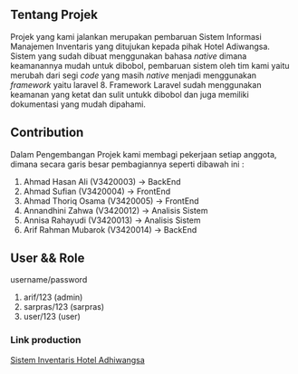 ## Tentang Projek

Projek yang kami jalankan merupakan pembaruan Sistem Informasi Manajemen Inventaris yang ditujukan kepada pihak Hotel Adiwangsa. Sistem yang sudah dibuat menggunakan bahasa *native* dimana keamanannya mudah untuk dibobol, pembaruan sistem oleh tim kami yaitu merubah dari segi *code* yang masih *native* menjadi menggunakan *framework* yaitu laravel 8. Framework Laravel sudah menggunakan keamanan yang ketat dan sulit untukk dibobol dan juga memiliki dokumentasi yang mudah dipahami.

## Contribution

Dalam Pengembangan Projek kami membagi pekerjaan setiap anggota, dimana secara garis besar pembagiannya seperti dibawah ini : 
1. Ahmad Hasan Ali      (V3420003) -> BackEnd
2. Ahmad Sufian         (V3420004) -> FrontEnd
3. Ahmad Thoriq Osama   (V3420005) -> FrontEnd
4. Annandhini Zahwa     (V3420012) -> Analisis Sistem
5. Annisa Rahayudi      (V3420013) -> Analisis Sistem
6. Arif Rahman Mubarok  (V3420014) -> BackEnd


## User && Role

username/password
1. arif/123 (admin)
2. sarpras/123 (sarpras)
3. user/123 (user)


### Link production

[Sistem Inventaris Hotel Adhiwangsa](https://v3420003.mhs.d3tiuns.com/)
